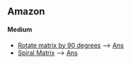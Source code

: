 ## Amazon
#### Medium
* [Rotate matrix by 90 degrees](https://practice.geeksforgeeks.org/problems/rotate-by-90-degree0356/1/?track=amazon-matrix&batchId=192) --> [Ans](/matrix/amazon/rotate90.cpp)
* [Spiral Matrix](https://practice.geeksforgeeks.org/problems/spirally-traversing-a-matrix-1587115621/0/?track=amazon-matrix&batchId=192) --> [Ans](matrix/amazon/spiral_matrix.cpp)
